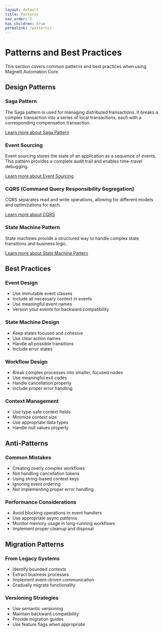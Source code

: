 ```yaml
---
layout: default
title: Patterns
nav_order: 7
has_children: true
permalink: /patterns/
---
```


# Patterns and Best Practices

This section covers common patterns and best practices when using Magnett Automation Core.

## Design Patterns

### Saga Pattern
The Saga pattern is used for managing distributed transactions. It breaks a complex transaction into a series of local transactions, each with a corresponding compensation transaction.

[Learn more about Saga Pattern](saga-pattern.md)

### Event Sourcing
Event sourcing stores the state of an application as a sequence of events. This pattern provides a complete audit trail and enables time-travel debugging.

[Learn more about Event Sourcing](event-sourcing.md)

### CQRS (Command Query Responsibility Segregation)
CQRS separates read and write operations, allowing for different models and optimizations for each.

[Learn more about CQRS](cqrs.md)

### State Machine Pattern
State machines provide a structured way to handle complex state transitions and business logic.

[Learn more about State Machine Pattern](state-machine.md)

## Best Practices

### Event Design
- Use immutable event classes
- Include all necessary context in events
- Use meaningful event names
- Version your events for backward compatibility

### State Machine Design
- Keep states focused and cohesive
- Use clear action names
- Handle all possible transitions
- Include error states

### Workflow Design
- Break complex processes into smaller, focused nodes
- Use meaningful exit codes
- Handle cancellation properly
- Include proper error handling

### Context Management
- Use type-safe context fields
- Minimize context size
- Use appropriate data types
- Handle null values properly

## Anti-Patterns

### Common Mistakes
- Creating overly complex workflows
- Not handling cancellation tokens
- Using string-based context keys
- Ignoring event ordering
- Not implementing proper error handling

### Performance Considerations
- Avoid blocking operations in event handlers
- Use appropriate async patterns
- Monitor memory usage in long-running workflows
- Implement proper cleanup and disposal

## Migration Patterns

### From Legacy Systems
- Identify bounded contexts
- Extract business processes
- Implement event-driven communication
- Gradually migrate functionality

### Versioning Strategies
- Use semantic versioning
- Maintain backward compatibility
- Provide migration guides
- Use feature flags when appropriate
